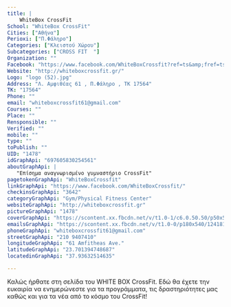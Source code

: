 ```yaml
---
title: |
    WhiteBox CrossFit
School: "WhiteBox CrossFit"
Cities: ["Αθήνα"]
Perioxi: ["Π.Φάληρο"]
Categories: ["Κλειστού Χώρου"]
Subcategories: ["CROSS FIT  "]
Organization: ""
Facebook: "https://www.facebook.com/WhiteBoxCrossfit?ref=ts&amp;fref=ts"
Website: "http://whiteboxcrossfit.gr/"
Logo: "logo (52).jpg"
Address: "Λ. Αμφιθέας 61 , Π.Φάληρο , ΤΚ 17564"
TK: "17564"
Phone: ""
email: "whiteboxcrossfit61@gmail.com"
Courses: ""
Place: ""
Rensponsible: ""
Verified: ""
mobile: ""
type: ""
toPublish: ""
UID: "1478"
idGraphApi: "697605830254561"
aboutGraphApi: | 
   "Eπίσημα αναγνωρισμένο γυμναστήριο CrossFit"
pagetokenGraphApi: "WhiteBoxCrossfit"
linkGraphApi: "https://www.facebook.com/WhiteBoxCrossfit/"
checkinsGraphApi: "3642"
categoryGraphApi: "Gym/Physical Fitness Center"
websiteGraphApi: "http://whiteboxcrossfit.gr"
pictureGraphApi: "1478"
coverGraphApi: "https://scontent.xx.fbcdn.net/v/t1.0-1/c6.0.50.50/p50x50/10649702_953568924658249_6586836807919132455_n.jpg?oh=ca304a9b9aa2ba6a44520334a1552fae&amp;oe=5B399375"
emailsGraphApi: "https://scontent.xx.fbcdn.net/v/t1.0-0/p180x540/12418103_1254964267852045_2547830817124542112_n.jpg?oh=73f4e858db33ba1aa7f07d91cfea6959&amp;oe=5B4BB19D"
phoneGraphApi: "whiteboxcrossfit61@gmail.com"
streetGraphApi: "210 9407410"
longitudeGraphApi: "61 Amfitheas Ave."
latitudeGraphApi: "23.701394748687"
locatedinGraphApi: "37.93632514635"

---
```


Καλώς ήρθατε στη σελίδα του WHITE BOX CrossFit. Εδώ θα έχετε την ευκαιρία να ενημερώνεστε για τα προγράμματα, τις δραστηριότητες μας καθώς και για τα νέα από το κόσμο του CrossFit!


